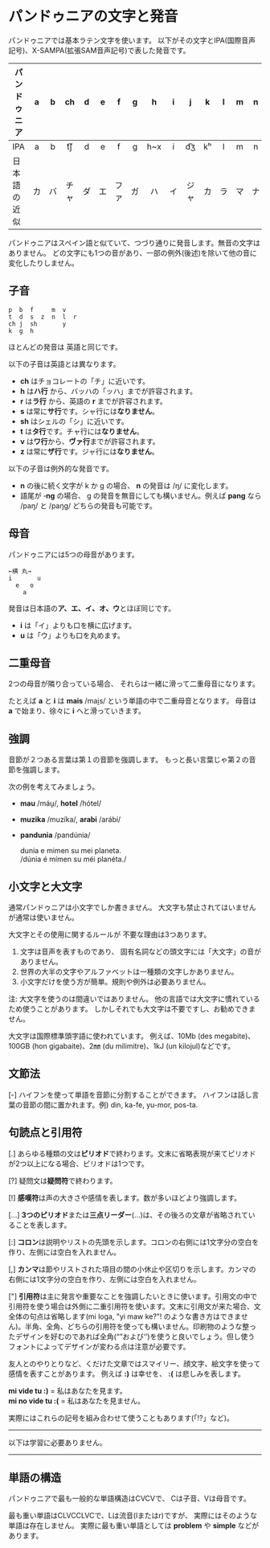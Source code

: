 # パンドゥニアの文字と発音

パンドゥニアでは基本ラテン文字を使います。
以下がその文字とIPA(国際音声記号)、X-SAMPA(拡張SAM音声記号)で表した発音です。

| パンドゥニア     | a | b | ch | d | e | f | g | h   | i | j  | k  | l | m | n | o | p   | r   | s | sh | t   | u | v   | y | z    |
|--------------|:-:|:-:|:--:|:-:|:-:|:-:|:-:|:---:|:-:|:--:|:--:|:-:|:-:|:-:|:-:|:---:|:---:|:-:|:--:|:---:|:-:|:---:|:-:|:----:|
| IPA          | a | b | t͡ʃ | d | e | f | g | h~x | i | d͡ʒ | kʰ | l | m | n | o | pʰ  | r~ɹ | s | ʃ  | tʰ  | u | w~v | j | z~d͡z |
| 日本語の近似  | カ | バ | チャ | ダ | エ | ファ | ガ | ハ | イ | ジャ | カ | ラ | マ | ナ | オ | パ | ラ | サ | シャ | タ | ウ | ワ | ヤ | ザ |

パンドゥニアはスペイン語と似ていて、つづり通りに発音します。無音の文字はありません。
どの文字にも1つの音があり、一部の例外(後述)を除いて他の音に変化したりしません。

## 子音

    p  b  f     m  v
    t  d  s  z  n  l  r
    ch j  sh       y
    k  g  h

ほとんどの発音は
英語と同じです。

以下の子音は英語とは異なります。

- **ch** はチョコレートの「チ」に近いです。
- **h** は**ハ行** から、バッハの「ッハ」までが許容されます。
- **r** は**ラ行** から、英語の **r** までが許容されます。
- **s** は常に**サ行**です。シャ行には**なりません**。
- **sh** はシェルの「シ」に近いです。
- **t** は**タ行**です。チャ行には**なりません**。
- **v** は**ワ行**から、**ヴァ行**までが許容されます。
- **z** は常に**ザ行**です。ジャ行には**なりません**。

以下の子音は例外的な発音です。

- **n** の後に続く文字が k か g の場合、 **n** の発音は /ŋ/ に変化します。
- 語尾が ‐**ng** の場合、 g の発音を無音にしても構いません。例えば **pang** なら /paŋ/ と /paŋg/ どちらの発音も可能です。


## 母音

パンドゥニアには5つの母音があります。

    ←横 丸→
    i       u
      e   o
        a

発音は日本語の**ア、エ、イ、オ、ウ**とほぼ同じです。

- **i** は「イ」よりも口を横に広げます。
- **u** は「ウ」よりも口を丸めます。


## 二重母音

2つの母音が隣り合っている場合、
それらは一緒に滑って二重母音になります。

たとえば **a** と **i** は **mais** /mai̯s/ という単語の中で二重母音となります。
母音は **a** で始まり、徐々に **i** へと滑っていきます。


## 強調

音節が２つある言葉は第１の音節を強調します。
もっと長い言葉じゃ第２の音節を強調します。

次の例を考えてみましょう。

- **mau** /máu̯/, **hotel** /hótel/
- **muzika** /muzíka/, **arabi** /arábi/
- **pandunia** /pandúnia/

     dunia e mimen su mei planeta.  
    /dúnia é mímen su méi planéta./



## 小文字と大文字

通常パンドゥニアは小文字でしか書きません。
大文字も禁止されてはいませんが通常は使いません。

大文字とその使用に関するルールが
不要な理由は3つあります。

1. 文字は音声を表すものであり、
   固有名詞などの頭文字には「大文字」の音がありません。
2. 世界の大半の文字やアルファベットは一種類の文字しかありません。
3. 小文字だけを使う方が簡単。規則や例外は必要ありません。

注: 大文字を使うのは間違いではありません。
他の言語では大文字に慣れているため使うことがあります。
しかしそれでも大文字は不要ですし、お勧めできません。

大文字は国際標準頭字語に使われています。
例えば、10Mb (des megabite)、100GB (hon gigabaite)、2㎜ (du milimitre)、1kJ (un kilojul)などです。


## 文節法

[-] ハイフンを使って単語を音節に分割することができます。
ハイフンは話し言葉の音節の間に置かれます。例) din, ka-fe, yu-mor, pos-ta.


## 句読点と引用符

[.] あらゆる種類の文は**ピリオド**で終わります。文末に省略表現が来てピリオドが2つ以上になる場合、ピリオドは1つです。

[?] 疑問文は**疑問符**で終わります。

[!] **感嘆符**は声の大きさや感情を表します。数が多いほどより強調します。

[...] **3つのピリオド**または**三点リーダー**(…)は、その後ろの文章が省略されていることを表します。

[:] **コロン**は説明やリストの先頭を示します。コロンの右側には1文字分の空白を作り、左側には空白を入れません。

[,] **カンマ**は節やリストされた項目の間の小休止や区切りを示します。カンマの右側には1文字分の空白を作り、左側には空白を入れません。

["] **引用符**は主に発言や重要なことを強調したいときに使います。引用文の中で引用符を使う場合は外側に二重引用符を使います。文末に引用文が来た場合、文全体の句点は省略します(mi loga, "yi maw ke?"! のような書き方はできません)。半角、全角、どちらの引用符を使っても構いません。印刷物のような整ったデザインを好むのであれば全角(“”および‘’)を使うと良いでしょう。但し使うフォントによってデザインが変わる点は注意が必要です。

友人とのやりとりなど、くだけた文章ではスマイリー、顔文字、絵文字を使って感情を表すことがあります。
例えば **:)** は幸せを、 **:(** は悲しみを表します。

**mi vide tu :)**
= 私はあなたを見ます。  
**mi no vide tu :(**
= 私はあなたを見ません。

実際にはこれらの記号を組み合わせて使うこともあります(「⁉」など)。

---

以下は学習に必要ありません。

---

## 単語の構造

パンドゥニアで最も一般的な単語構造はCVCVで、
Cは子音、Vは母音です。

最も重い単語はCLVCCLVCで、Lは流音(lまたはr)ですが、
実際にはそのような単語は存在しません。
実際に最も重い単語としては **problem** や **simple** などがあります。
